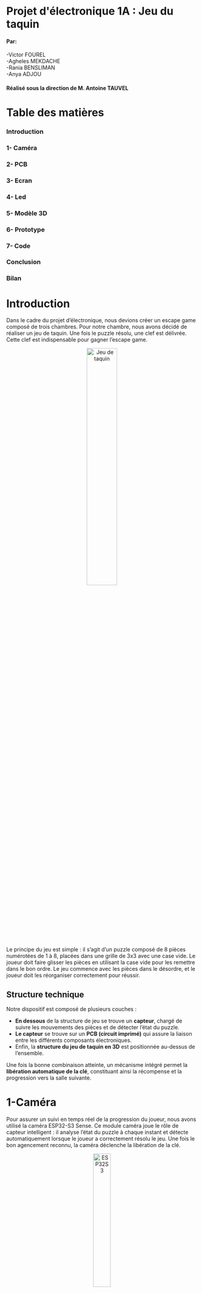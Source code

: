 # Projet d'électronique 1A : Jeu du taquin
#### Par:
-Victor FOUREL \
-Agheles MEKDACHE \
-Rania BENSLIMAN \
-Anya ADJOU
#### Réalisé sous la direction de M. Antoine TAUVEL
# Table des matières
###  Introduction 
### 1- Caméra 
### 2- PCB
### 3- Ecran
### 4- Led
### 5- Modèle 3D
### 6- Prototype
### 7- Code
### Conclusion
### Bilan
# Introduction 
Dans le cadre du projet d’électronique, nous devions créer un escape game composé de trois chambres. Pour notre chambre, nous avons décidé de réaliser un jeu de taquin. Une fois le puzzle résolu, une clef est délivrée. Cette clef est indispensable pour gagner l’escape game.

<p style="text-align:center;">
  <img src="Images/taquin.png" alt="Jeu de taquin" style="width:40%;" />
</p>



Le principe du jeu est simple : il s’agit d’un puzzle composé de 8 pièces numérotées de 1 à 8, placées dans une grille de 3x3 avec une case vide. Le joueur doit faire glisser les pièces en utilisant la case vide pour les remettre dans le bon ordre. Le jeu commence avec les pièces dans le désordre, et le joueur doit les réorganiser correctement pour réussir.
## Structure technique

Notre dispositif est composé de plusieurs couches :

- **En dessous** de la structure de jeu se trouve un **capteur**, chargé de suivre les mouvements des pièces et de détecter l’état du puzzle.
- **Le capteur** se trouve sur  un **PCB (circuit imprimé)** qui assure la liaison entre les différents composants électroniques.
- Enfin, la **structure du jeu de taquin en 3D** est positionnée au-dessus de l’ensemble.

Une fois la bonne combinaison atteinte, un mécanisme intégré permet la **libération automatique de la clé**, constituant ainsi la récompense et la progression vers la salle suivante.


# 1-Caméra 
Pour assurer un suivi en temps réel de la progression du joueur, nous avons utilisé la caméra ESP32-S3 Sense. Ce module caméra joue le rôle de capteur intelligent : il analyse l’état du puzzle à chaque instant et détecte automatiquement lorsque le joueur a correctement résolu le jeu. Une fois le bon agencement reconnu, la caméra déclenche la libération de la clé.
<p style="text-align:center;">
  <img src="Images/ESP32S3.jpg" alt="ESP32S3" style="width:30%;" />
</p>
Ce choix technologique nous a permis d’ajouter une dimension interactive et autonome à notre chambre d’escape game, tout en intégrant des compétences en traitement d’image, microcontrôleurs et automatisation.

# 2- PCB
Notre carte PCB se décompose d'abord d'un module ESP32-S3 Sense  intégré  via un connecteur 2x7 broches (J1), permettant son raccordement direct à l’alimentation et aux lignes de communication. Il est alimenté en +3.3V via une broche dédiée, tandis que le reste du système fonctionne en 5V. La caméra communique avec d'autres périphériques (comme l’écran OLED) à travers le bus I2C (SDA/SCL), et plusieurs broches GPIO (D1 à D4) sont disponibles pour des entrées/sorties numériques.
<p style="text-align:center;">
  <img src="Images/caméraKicad.png" alt="caméraKicad" style="width:30%;" />
</p>

Ces GPIO peuvent être utilisés pour contrôler la LED via un transistor, ou piloter le servomoteur chargé de la libération de la clé. Le module réalise localement l’analyse d’image (suivi des positions du puzzle) et déclenche les actions nécessaires via le PCB en fonction de l’état du jeu. Il agit ainsi comme unité centrale de traitement et de commande du système.
 
Après, deux circuits LED sont présents sur le PCB. Le premier est une LED simple avec résistance de limitation, utilisée comme témoin d’alimentation ou d’état général. Le second est une LED contrôlée par un transistor 2N2222, ce qui permet d’allumer une LED plus puissante ou de l’intégrer dans une logique de commande via microcontrôleur. Cette LED peut servir à signaler la résolution du puzzle ou indiquer un changement d’état.
<p style="text-align:center;">
  <img src="Images/Leds.png" alt="Leds" style="width:30%;" />
</p>
Ainsi, on a branché un écran OLED, connecté via le bus I2C, sert d’interface visuelle pour le joueur. Il permet d’afficher des messages utiles : état du jeu, instructions, chronomètre, ou félicitations en cas de réussite. Sa faible consommation et sa simplicité d’utilisation en I2C en font un excellent choix pour les projets embarqués.
<p style="text-align:center;">
  <img src="Images/Ecran.png" alt="Ecran" style="width:30%;" />
</p>
Après, un bouton-poussoir est également intégré au PCB. Il est utilisé pour démarrer une nouvelle partie, réinitialiser le système et envoyer une commande manuelle à la caméra. Une résistance de pull-down est utilisée pour s’assurer que l’entrée est bien à l’état bas lorsque le bouton n’est pas pressé, évitant ainsi les déclenchements erronés.
<p style="text-align:center;">
  <img src="Images/BP.png" alt="BP" style="width:30%;" />
</p>
Le servomoteur est la partie du circuit qui permet d’agir physiquement sur le jeu. Il reçoit un signal électrique envoyé par la caméra ou le microcontrôleur quand le puzzle est résolu. Dès qu’il reçoit ce signal, le servomoteur tourne pour ouvrir une trappe ou libérer une clé. Ce système transforme le succès dans le jeu en une action réelle, ce qui rend l’expérience plus interactive et concrète pour le joueur.
<p style="text-align:center;">
  <img src="Images/Servomoteurs.png" alt="Servomoteurs" style="width:30%;" />
</p>
Finalement, le système est alimenté par une source de tension de +7.5V, connectée via un bornier dédié. Cette tension est ensuite régulée par un régulateur linéaire 7805, qui abaisse la tension à +5V, nécessaire au bon fonctionnement des composants électroniques. Deux condensateurs de 47 µF (placés en entrée et en sortie du régulateur) assurent la stabilité de la tension en filtrant les éventuelles perturbations électriques. Cette alimentation stabilisée est cruciale pour éviter des comportements imprévisibles, notamment pour le module caméra, le servomoteur et l’écran OLED.
<p style="text-align:center;">
  <img src="Images/RG.png" alt="RG" style="width:30%;" />
</p>

# 5- Modèle 3D

### Taquin 3D
Nous réalisé un modèle 3D d’un taquin aux dimensions finales de 6 cm sur 6 cm. Chaque pièce du taquin a été conçue avec des rainures et creux de chaques cotés de chaque pièces, permettant un bon encastrement et un coulissement fluide des pièces entre elles. 
<p style="text-align:center;">
  <img src="Images/carcasse creux.png" alt="Contour du taquin (coté avec un "creux" visible)" style="width:30%;" />
</p>

<p style="text-align:center;">
  <img src="Images/carcasse rainure.png" alt="Contour du taquin (coté avec une "rainure" visible)" style="width:30%;" />
</p>

<p style="text-align:center;">
  <img src="Images/piece individuel.png" alt="Une pièce individuelle du taquin (8 au total)" style="width:30%;" />
</p>

Initialement, une autre taille avait été envisagée, mais nous avons dû adapter les dimensions du modèle en fonction des contraintes imposées par la caméra utilisée, notamment pour garantir une bonne visibilité et un bon suivi des pièces pendant l’utilisation. 
<p style="text-align:center;">
  <img src="Images/taquin imp 3D.png" alt="taquin imp 3D" style="width:30%;" />
</p>

### Système d'éjéction 3D
Le système d’éjection de clés repose sur un mécanisme à ressorts intégré dans un récipient allongé. Au fond de ce récipient, des clous équitablement répartis servent de support et de guide pour les ressorts, un ressort est inséré dans chaque clou. Une plaque supérieure vient ensuite comprimer ces ressorts, maintenue par un loquet de blocage. Une fois la clé placée au-dessus, ce loquet (relié à un servomoteur) empêche l’éjection tant que le jeu n’est pas terminé. Lorsque l’utilisateur réussit, le servomoteur se déclenche, libère le loquet, et les ressorts se détendent, projetant la clé vers l’extérieur. 

Toutefois, nous n’avons pas réussi à concevoir une solution plus pratique à gérer pour le réalisateur du jeu : en effet, l’éjection entraîne en même temps les ressorts et l’ensemble du mécanisme, rendant le système à usage unique. Il faut donc le reconstituer manuellement entre chaque joueur, ce qui s’avère peu pratique. Pour une prochaine version, il sera essentiel de penser non seulement à la simplicité d’utilisation pour le joueur, mais aussi à la facilité de réinitialisation et de gestion pour la personne du jeu.

# 6- Prototype
Pour le prototype 3D présenté, nous avons fait le choix, par soucis de clarté et par manque de temps, de réaliser une démonstration hors du cube. Le montage a ainsi été fait de manière simplifiée : nous avons assemblé des planches en bois perpendiculaires entre elles, avec deux longueurs différentes — une plus courte et une plus longue. Sur la planche la plus longue, nous avons installé un système de glissoir permettant d’ajuster manuellement la distance de la caméra afin d’obtenir un cadrage optimal du taquin. 

<p style="text-align:center;">
  <img src="Images/proto.png" alt="proto" style="width:30%;" />
</p>

Cependant, plusieurs problèmes techniques ont émergé, notamment au niveau de l’éclairage : la LED utilisée produisait une lumière brute et non diffuse, provoquant des reflets gênants sur le quadrillage utilisé pour la calibration de la caméra. Ce quadrillage, de dimensions 6 cm par 6 cm et correspondant à la taille réelle du taquin, avait été imprimé sur des feuilles avec différentes couleurs destinées à être détectées par la caméra. Toutefois, ces couleurs étaient trop proches en termes de carnation, ce qui causait des imprécisions dans la détection par l’algorithme de traitement d’image. Une solution plus fiable aurait été d’utiliser, pour chaque case du quadrillage représentant le taquin, un pourcentage unique de blanc et de noir. Grâce à ces contrastes bien marqués, l’algorithme aurait pu identifier chaque case de manière plus précise.

# 7- Code

Le choix a été fait de coder en Arduino. En effet, comme nous avons utilisé un ESP32 muni d'une caméra, il était beaucoup plus raisonnable, pour un premier projet utilisant cette technologie, d'utiliser des librairies existantes plutôt que de s'acharner à tout recoder/configurer soi-même sur CubeIDE.

Toutefois, cela n'a pas été si évident d'utiliser ces ressources, qui étaient relativement cachées sur un GitHub. La personne chargée du code a beaucoup appris lors de cette étape, que ce soit pour la compréhension de la structure des projets/librairies disponibles en open source, ou sur leur utilisation/implémentation efficace. En effet, le jeune programmeur a eu quelques sueurs froides à la lecture des différentes librairies s'étalant sur des centaines de lignes, mais il a finalement été rassuré quand il a compris qu'un seul appel de fonction faisait opérer la magie.

Après la capture de l'image effectuée avec la commande magique, le premier challenge fut de réussir à visualiser l'image sur l'ordinateur pour s'assurer du bon fonctionnement de la caméra. Pour ce faire, la première solution fut l'utilisation d'une carte SD. Mais cela était pénible, car de la manutention était nécessaire pour faire passer la carte du module à l'ordinateur, et inversement. De plus, l'image était juste créée par magie sans contrôle, donc inexploitable avec un algorithme.

La deuxième piste empruntée a été de récupérer tous les pixels de la photo prise par le module caméra à travers la liaison série. Un challenge est alors survenu : comprendre ce qu'on recevait de la commande magique (des pixels ? quelle taille ? quel format ?...). Le buffer, rempli par la commande magique, était constitué de pixels codés en RGB565, donc sur deux octets. Une conversion en RGB888 a ensuite été réalisée avant de pouvoir enfin reconstituer l'image avec un script Python qui lisait la liaison série. Et là, malheur : les formes de l'image reconstituée correspondaient à la scène prise en photo, mais les couleurs étaient fantastiques. Le programmeur avait en réalité inversé le MSB et le LSB dans sa traduction bits to RGB565.

Une fois l'image visible (après pas mal de temps), le code de détection des couleurs a pu voir le jour. Pour détecter les différentes pièces du Taquin, qui possèdent chacune d'elles une couleur différente et un numéro associé sur l'autre face, on a sélectionné 9 zones de l'image (bien choisies au centre de chacune des pièces) dont on a calculé la moyenne RGB pour obtenir une couleur, qu'on a elle-même comparée (calcul de distance en 3D) avec le tableau qui associe les couleurs/numéros véridiques de chaque pièce du Taquin. Ainsi, on obtient en théorie une matrice 3×3 remplie de numéros allant de 1 à 9 représentant la configuration du Taquin.

Les tests pratiques ont révélé que la luminosité et le positionnement de la caméra influaient beaucoup sur la qualité de l'image. On pouvait donc se retrouver avec plusieurs couleurs confondues avec une autre, et donc avoir une même pièce du Taquin à plusieurs endroits en même temps du point de vue de l'ESP32. Le blanc et le noir étaient très bien reconnus, tandis que l’orange et le cyan l’étaient moins, par exemple. Une piste d'amélioration évidente serait d'utiliser uniquement les couleurs/teintes avec le meilleur taux de reconnaissance, et de faire des motifs sur chaque pièce pour les différencier.

Le reste du code du projet a pu être ensuite déroulé rapidement :

- La résolution du jeu de Taquin : une fonction a été codée pour trouver le prochain coup à jouer (elle prend en paramètre la configuration et renvoie le numéro de la pièce à jouer). Elle utilise un algorithme de type A* avec une heuristique standard. C'est bien plus efficace qu'une approche gloutonne.

- L'écran : affichage classique, pas de difficulté particulière.

- Le code Morse : lorsque le joueur appuie deux fois rapidement sur le bouton poussoir, il entre dans le mode morse. Il peut ainsi entrer le code qui se dévoile une fois le Taquin résolu. Le challenge a été de bien gérer la reconnaissance d'appui pour différencier les deux modes disponibles : un appui permet de prendre une photo et de donner une indication au joueur sur l'écran, alors que deux appuis permettent d'entrer dans le mode morse. Le choix a été fait, pour parvenir à un code fonctionnel dans le temps imparti, de coder un code morse d'une séquence, et non de plusieurs lettres.

- Le servomoteur: Le servomoteur est déclenché lorsque le joueur entre le bon code morse dans le mode Morse.

En somme toutes les fonctionnalités attendues au départ étaient fonctionnelles. Seulement la précision de la reconnaissance des couleurs est à améliorer, même si sur le principe et pour une majorité de couleurs bien éclairées, la reconnaissance s'effectue correctement.
Le code est disponible sur le github.
## Bilan
#### Rania:
Pendant ce projet d’escape game, j’ai surtout appris à créer un PCB, en partant du schéma électrique jusqu’au dessin des connexions. J’ai aussi soudé des composants pour la première fois, ce qui m’a permis de découvrir une étape importante en électronique. J’ai mieux compris comment fonctionnent les capteurs, comment tout connecter correctement, et comment intégrer le circuit dans une structure 3D. En plus de la technique, j’ai appris à travailler avec les autres, à suivre les consignes du projet, à faire des tests pour vérifier que tout marche bien. Ce projet m’a montré que l’électronique peut être amusante et utile, et m’a donné envie d’en apprendre plus.

#### Anya :
Dans ce projet, j’ai appris à anticiper les problèmes qu’on peut rencontrer et à réagir en cas d'imprévu (erreur d'impréssion mauvais design adaptation de design nécéssaire erreur de soudure etc...). J'ai également appris à justifier mes choix, comme une mesure ou une méthode utilisée. Techniquement, ce projet m’a permis d’apprendre à souder des empreintes sur un PCB et à mieux comprendre comment ça fonctionne. J’ai aussi appris à modéliser en 3D et imprimer en 3D. J'ai également appris à utiliser un logiciel 3D mais aussi un logiciel de slicing. En ce qui concerne les erreurs que j'ai réalisé, j'ai surtour compris que la communication est la clef pour l'avancement d'un projet, de plus j'ai aussi compris que j'avais tendance à parfois trop précipité mes explications ce qui pouvais rendre plus difficile l'échange des idées. J’ai commencé à apprendre comment faire une présentation claire pour expliquer mon travail, en suivant la démarche similaire à celle d'un ingénieur, même si tout n’était pas parfait. Enfin j’ai aussi compris l’importance de toujours remettre ce que je fais dans son contexte et de le relier à l’utilité de l’objet que je développe en équipe.

#### Agheles :
J'ai appris de nombreuses choses durant ce projet dont les plus importantes sont : 
1 faire l'etude d'un circuit est necessaire pour ne pas se retrouver avec des surprises lors de phases de tests
2 gérer les delais 
3 savoir rebondir suite aux imprevus 
4 avoir une présentation soignée et travaillée est aussi important que la partie plus technique du projet 
5 avoir une bonne communication avec les autres membres du groupe est primordial 
6 savoir organiser son travail et le rendre lisible aux autres est une qualité indspensable 
7 savoir realiser un projet ambitieux de façon realiste
Enfin , ce projet fut une experience interressante car même en partant d'un projet compliqué et après de nombreuses erreurs et difficultés avec assez de travail nous avons pu le mener à bout.

